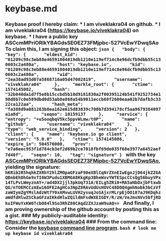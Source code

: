 # keybase.md
### Keybase proof  I hereby claim:    * I am viveklakra04 on github.   * I am viveklakra04 (https://keybase.io/viveklakra04) on keybase.   * I have a public key ASCcmMPriORlkYBAGdsSEOEZ73FMjpbc-527VcEwYDwqSAo  To claim this, I am signing this object:  ```json {   "body": {     "key": {       "eldest_kid": "01209c98c3eb88e46591804019db1210e119ef714c8e96dcfb9dbb55c130603c2a480a",       "host": "keybase.io",       "kid": "01209c98c3eb88e46591804019db1210e119ef714c8e96dcfb9dbb55c130603c2a480a",       "uid": "2ea38ad93d07a5868716a05d47002819",       "username": "viveklakra04"     },     "merkle_root": {       "ctime": 1574145082,       "hash": "32b040da1d7f5e8b15ccbd5b10d9181830a2f00395124b541f9252734e198d8b7c0e589dbd0d53ab8e868a54b9011eccb68f2600eaa02b7dafb3c3322ca122aa",       "hash_meta": "fa388d9a081263b8ea162e615d83839c700b7d394178cf5aa9679384097a1a8d",       "seqno": 10159137     },     "service": {       "entropy": "+uSooqbqV5kc5ppvWLmw/t0P",       "name": "github",       "username": "viveklakra04"     },     "type": "web_service_binding",     "version": 2   },   "client": {     "name": "keybase.io go client",     "version": "5.0.0"   },   "ctime": 1574145086,   "expire_in": 504576000,   "prev": "e7a6eec953f1d784cb3ef2d69b2ce7018fbf69de035f68e3977a6452aef7d40f",   "seqno": 10,   "tag": "signature" } ```  with the key [ASCcmMPriORlkYBAGdsSEOEZ73FMjpbc-527VcEwYDwqSAo](https://keybase.io/viveklakra04), yielding the signature:  ``` hKRib2R5hqhkZXRhY2hlZMOpaGFzaF90eXBlCqNrZXnEIwEgnJjD64jkZZGAQBnbEhDhGe9xTI6W3Pudu1XBMGA8KkgKp3BheWxvYWTESpcCCsQg56buyVPx14TLPvLWmyznAY+/ad4DX2jjl3pkUq731A/EILg5ZRi0+MA5aNbDxjbFtxwbQG/nTOEMCCzAEw16OFE2AgHCo3NpZ8RAvUdUsHOVC48DOQ4gmhNobk3bCzVfzaWIymZgYMslAdzWt7Y0xAMvwLUVH2ysuqJoSAjxrMLrpEjOO187aJ9KDqhzaWdfdHlwZSCkaGFzaIKkdHlwZQildmFsdWXEIGDY/R/zW/VeJmsNVv5bfjRDkuIFWuYxKW6TcbO84l9So3RhZ80CAqd2ZXJzaW9uAQ==  ```  And finally, I am proving ownership of the github account by posting this as a gist.  ### My publicly-auditable identity:  https://keybase.io/viveklakra04  ### From the command line:  Consider the [keybase command line program](https://keybase.io/download).  ```bash # look me up keybase id viveklakra04 ```
